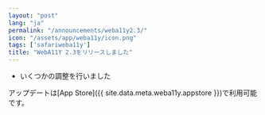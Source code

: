 ```yaml
---
layout: "post"
lang: "ja"
permalink: "/announcements/weba11y2.3/"
icon: "/assets/app/weba11y/icon.png"
tags: ['safariweba11y']
title: "WebA11Y 2.3をリリースしました"
---
```


- いくつかの調整を行いました

アップデートは[App Store]({{ site.data.meta.weba11y.appstore }})で利用可能です。


